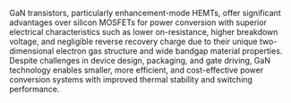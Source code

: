 GaN transistors, particularly enhancement-mode HEMTs, offer significant advantages over silicon MOSFETs for power conversion with superior electrical characteristics such as lower on-resistance, higher breakdown voltage, and negligible reverse recovery charge due to their unique two-dimensional electron gas structure and wide bandgap material properties. Despite challenges in device design, packaging, and gate driving, GaN technology enables smaller, more efficient, and cost-effective power conversion systems with improved thermal stability and switching performance.
